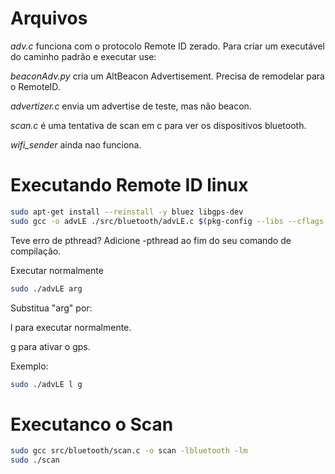 # Arquivos

*adv.c* funciona com o protocolo Remote ID zerado. Para criar um executável do caminho padrão e executar use:

*beaconAdv.py* cria um AltBeacon Advertisement. Precisa de remodelar para o RemoteID.

*advertizer.c* envia um advertise de teste, mas não beacon.

*scan.c* é uma tentativa de scan em c para ver os dispositivos bluetooth.

*wifi_sender* ainda nao funciona.

# Executando Remote ID linux

```bash
sudo apt-get install --reinstall -y bluez libgps-dev
sudo gcc -o advLE ./src/bluetooth/advLE.c $(pkg-config --libs --cflags bluez libgps) -lm
```
Teve erro de pthread? Adicione -pthread ao fim do seu comando de compilação.

Executar normalmente

```bash
sudo ./advLE arg
```

Substitua "arg" por:

l para executar normalmente.

g para ativar o gps.

Exemplo: 

```bash
sudo ./advLE l g
```

# Executanco o Scan

```bash
sudo gcc src/bluetooth/scan.c -o scan -lbluetooth -lm
sudo ./scan
```

